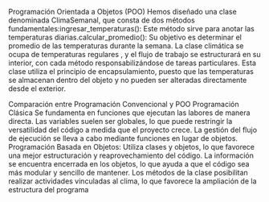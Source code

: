 Programación Orientada a Objetos (POO)
Hemos diseñado una clase denominada ClimaSemanal, que consta de dos métodos fundamentales:ingresar_temperaturas(): Este método sirve para anotar las temperaturas diarias.calcular_promedio(): Su objetivo es determinar el promedio de las temperaturas durante la semana.
La clase climática se ocupa de temperaturas regulares , y el flujo de trabajo se estructurará en su interior, con cada método responsabilizándose de tareas particulares. Esta clase utiliza el principio de encapsulamiento, puesto que las temperaturas se almacenan dentro del objeto y no pueden ser alteradas directamente desde el exterior.

 Comparación entre Programación Convencional y POO Programación Clásica Se fundamenta en funciones que ejecutan las labores de manera directa. Las variables suelen ser globales, lo que puede restringir la versatilidad del código a medida que el proyecto crece. La gestión del flujo de ejecución se lleva a cabo mediante funciones en lugar de objetos. Programación Basada en Objetos: Utiliza clases y objetos, lo que favorece una mejor estructuración y reaprovechamiento del código.
La información se encuentra encerrada en los objetos, lo que ayuda a que el código sea más modular y sencillo de mantener.
Los métodos de la clase posibilitan realizar actividades vinculadas al clima, lo que favorece la ampliación de la estructura del programa
